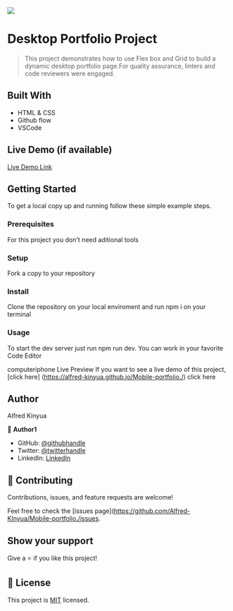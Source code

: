 ![](https://img.shields.io/badge/Microverse-blueviolet)

# Desktop Portfolio Project

> This project demonstrates how to use Flex box and Grid to build a dynamic desktop portfolio page.For quality assurance, linters and code reviewers were engaged. 


## Built With


- HTML & CSS
- Github flow
- VSCode

## Live Demo (if available)

[Live Demo Link](https://livedemo.com)


## Getting Started

To get a local copy up and running follow these simple example steps.

### Prerequisites
For this project you don't need aditional tools

### Setup
Fork a copy to your repository

### Install
Clone the repository on your local enviroment and run npm i on your terminal

### Usage
To start the dev server just run npm run dev. You can work in your favorite Code Editor


computeriphone Live Preview
If you want to see a live demo of this project, [click here] (https://alfred-kinyua.github.io/Mobile-portfolio./) click here





## Author
Alfred Kinyua

👤 **Author1**

- GitHub: [@githubhandle](https://github.com/Alfred-Kinyua/)
- Twitter: [@twitterhandle](@alfkinyua)
- LinkedIn: [LinkedIn](linkedin.com/in/alfred-kinyua-25927a64)


## 🤝 Contributing

Contributions, issues, and feature requests are welcome!

Feel free to check the [issues page](https://github.com/Alfred-KInyua/Mobile-portfolio./issues.

## Show your support

Give a ⭐️ if you like this project!


## 📝 License

This project is [MIT](./MIT.md) licensed.
